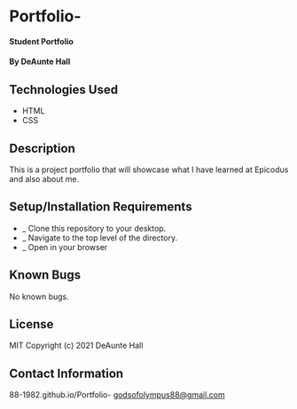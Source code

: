 # Portfolio-

#### Student Portfolio

#### By DeAunte Hall

## Technologies Used

- HTML
- CSS

## Description

This is a project portfolio that will showcase what I have learned at Epicodus
and also about me.

## Setup/Installation Requirements

- \_ Clone this repository to your desktop.
- \_ Navigate to the top level of the directory.
- \_ Open in your browser

## Known Bugs

No known bugs.

## License

MIT
Copyright (c) 2021 DeAunte Hall

## Contact Information

88-1982.github.io/Portfolio-
godsofolympus88@gmail.com
